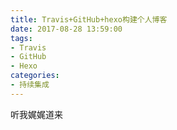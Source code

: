 ```yaml
---
title: Travis+GitHub+hexo构建个人博客
date: 2017-08-28 13:59:00
tags: 
- Travis
- GitHub
- Hexo
categories:
- 持续集成
---
```


听我娓娓道来
